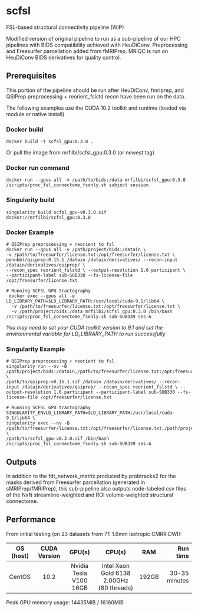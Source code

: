 # scfsl
FSL-based structural connectivity pipeline (WIP)

Modified version of original pipeline to run as a sub-pipeline of our HPC pipelines with BIDS compatibility achieved with HeuDiConv. 
Preprocessing and Freesurfer parcellation added from fMRIPrep. 
MRIQC is run on HeuDiConv BIDS derivatives for quality control.

## Prerequisites

This portion of the pipeline should be run after HeuDiConv, fmriprep, 
and QSIPrep preprocessing + reorient_fslstd recon have been run on the data.

The following examples use the CUDA 10.2 toolkit and runtime (loaded via module or native install)

### Docker build

```
docker build -t scfsl_gpu:0.3.0 .

```

Or pull the image from mrfilbi/scfsl_gpu:0.3.0 (or newest tag)

### Docker run command

```
docker run --gpus all -v /path/to/bids:/data mrfilbi/scfsl_gpu:0.3.0 /scripts/proc_fsl_connectome_fsonly.sh subject session

```

### Singularity build

```
singularity build scfsl_gpu-v0.3.0.sif docker://mrfilbi/scfsl_gpu:0.3.0

```

### Docker Example
```
# QSIPrep preprocessing + reorient to fsl
docker run --gpus all -v /path/project/bids:/datain \
-v /path/to/freesurfer/license.txt:/opt/freesurfer/license.txt \
pennbbl/qsiprep:0.15.1 /datain /datain/derivatives/ --recon-input /datain/derivatives/qsiprep/ \
--recon_spec reorient_fslstd \ --output-resolution 1.6 participant \
--participant-label sub-SUB330 --fs-license-file /opt/freesurfer/license.txt

# Running SCFSL GPU tractography
 docker exec --gpus all -e LD_LIBRARY_PATH=$LD_LIBRARY_PATH:/usr/local/cuda-9.1/lib64 \
  -v /path/to/freesurfer/license.txt:/opt/freesurfer/license.txt \
  -v /path/project/bids:/data mrfilbi/scfsl_gpu:0.3.0 /bin/bash /scripts/proc_fsl_connectome_fsonly.sh sub-SUB339 ses-A

```

*You may need to set your CUDA toolkit version to 9.1 and set the environmental variable for LD_LIBRARY_PATH to run successfully*

### Singularity Example
```
# QSIPrep preprocessing + reorient to fsl
singularity run --nv -B /path/project/bids:/datain,/path/to/freesurfer/license.txt:/opt/freesurfer/license.txt \
/path/to/qsiprep-v0.15.1.sif /datain /datain/derivatives/ --recon-input /datain/derivatives/qsiprep/ --recon_spec reorient_fslstd \ --output-resolution 1.6 participant --participant-label sub-SUB330 --fs-license-file /opt/freesurfer/license.txt

# Running SCFSL GPU tractography
SINGULARITY_ENVLD_LIBRARY_PATH=$LD_LIBRARY_PATH:/usr/local/cuda-9.1/lib64 \
singularity exec --nv -B /path/to/freesurfer/license.txt:/opt/freesurfer/license.txt,/path/project/bids:/data \
/path/to/scfsl_gpu-v0.3.0.sif /bin/bash /scripts/proc_fsl_connectome_fsonly.sh sub-SUB339 ses-A

```

## Outputs

In addition to the fdt_network_matrix produced by probtrackx2 for the masks 
derived from Freesurfer parcellation (generated in sMRIPrep/fMRIPrep),
this sub-pipeline also outputs node-labeled csv files of the NxN streamline-weighted 
and ROI volume-weighted structural connectome.

## Performance

From initial testing (on 23 datasets from 7T 1.6mm isotropic CMRR DWI):

| OS (host)    | CUDA Version | GPU(s)                 | CPU(s)                                    | RAM    | Run time       |
|--------------|:------------:|:----------------------:|:-----------------------------------------:|:------:|---------------:|
| CentOS       | 10.2         | Nvidia Tesla V100 16GB | Intel Xeon Gold 6138 2.00GHz (80 threads) | 192GB  | 30-35 minutes  |

Peak GPU memory usage: 14435MiB / 16160MiB


